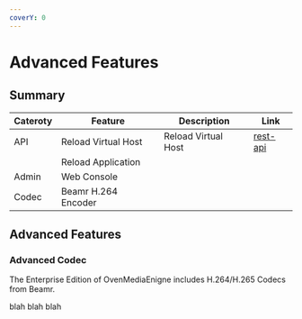 ```yaml
---
coverY: 0
---
```


# Advanced Features

## Summary

| Cateroty | Feature             | Description         | Link                               |
| -------- | ------------------- | ------------------- | ---------------------------------- |
| API      | Reload Virtual Host | Reload Virtual Host | [rest-api](../rest-api/ "mention") |
|          | Reload Application  |                     |                                    |
| Admin    | Web Console         |                     |                                    |
| Codec    | Beamr H.264 Encoder |                     |                                    |



## Advanced Features

### Advanced Codec

The Enterprise Edition of OvenMediaEnigne includes H.264/H.265 Codecs from Beamr.



blah blah blah&#x20;

